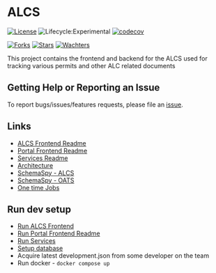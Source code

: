 # ALCS

[![License](https://img.shields.io/badge/License-Apache%202.0-blue.svg)](LICENSE)
![Lifecycle:Experimental](https://img.shields.io/badge/Lifecycle-Experimental-339999)
[![codecov](https://img.shields.io/codeclimate/coverage/bcgov/alcs)](https://codeclimate.com/github/bcgov/alcs)

[![Forks](https://img.shields.io/github/forks/bcgov/alcs.svg)](https://github.com/bcgov/tno/network/members)
[![Stars](https://img.shields.io/github/stars/bcgov/alcs.svg)](https://github.com/bcgov/tno/stargazers)
[![Wachters](https://img.shields.io/github/watchers/bcgov/alcs.svg)](https://github.com/bcgov/tno/watchers)

This project contains the frontend and backend for the ALCS used for tracking various permits and other ALC related documents

## Getting Help or Reporting an Issue 

To report bugs/issues/features requests, please file an [issue](https://github.com/bcgov/alcs/issues).

## Links

- [ALCS Frontend Readme](./alcs-frontend/README.md)
- [Portal Frontend Readme](./portal-frontend/README.md)
- [Services Readme](./services/README.md)
- [Architecture](./docs/architecture.md)
- [SchemaSpy - ALCS](https://bcgov.github.io/alcs/schemaspy/alcs/index.html)
- [SchemaSpy - OATS](https://bcgov.github.io/alcs/schemaspy/oats/index.html)
- [One time Jobs](./docs/jobs.md)

## Run dev setup
- [Run ALCS Frontend](./alcs-frontend/README.md)
- [Run Portal Frontend Readme](./portal-frontend/README.md)
- [Run Services](./services/README.md)
- [Setup database](./services/README.md)
- Acquire latest development.json from some developer on the team
- Run docker - `docker compose up`